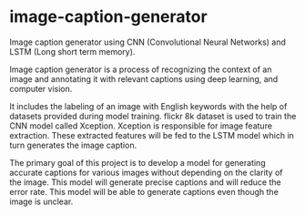 # image-caption-generator
Image caption generator using CNN (Convolutional Neural Networks) and LSTM (Long short term memory). 


Image caption generator is a process of recognizing the context of an image and annotating it with relevant captions using deep learning, and computer vision. 

It includes the labeling of an image with English keywords with the help of datasets provided during model training.
flickr 8k dataset is used to train the CNN model called Xception. Xception is responsible for image feature extraction.
These extracted features will be fed to the LSTM model which in turn generates the image caption.

The primary goal of this project is to develop a model for generating accurate captions for various images without depending on the clarity of the image.
This model will generate precise captions and will reduce the error rate. This model will be able to generate captions even though the image is unclear.
